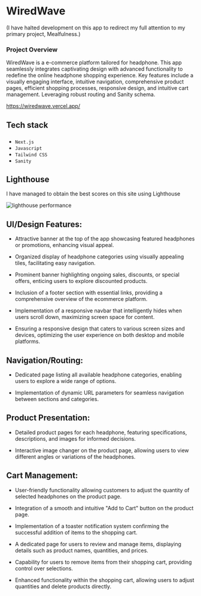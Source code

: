 
# WiredWave

(I have halted development on this app to redirect my full attention to my primary project, Mealfulness.)

### Project Overview

WiredWave is a e-commerce platform tailored for headphone. This app seamlessly integrates captivating design with advanced functionality to redefine the online headphone shopping experience. Key features include a visually engaging interface, intuitive navigation, comprehensive product pages, efficient shopping processes, responsive design, and intuitive cart management. Leveraging robust routing and Sanity schema.



https://wiredwave.vercel.app/

<h2 align="left">Tech stack</h2>

###

- `Next.js`
- `Javascript`
- `Tailwind CSS`
- `Sanity`

###



<h2 align="left">Lighthouse</h2>
I have managed to obtain the best scores on this site using Lighthouse

![lighthouse performance](https://i.imgur.com/L5BjVwr.png)




<h2 align="left">UI/Design Features:</h2>



   - Attractive banner at the top of the app showcasing featured headphones or promotions, enhancing visual appeal.

   - Organized display of headphone categories using visually appealing tiles, facilitating easy navigation.

   - Prominent banner highlighting ongoing sales, discounts, or special offers, enticing users to explore discounted products.

   - Inclusion of a footer section with essential links, providing a comprehensive overview of the ecommerce platform.

   - Implementation of a responsive navbar that intelligently hides when users scroll down, maximizing screen space for content.

   - Ensuring a responsive design that caters to various screen sizes and devices, optimizing the user experience on both desktop and mobile platforms.



<h2 align="left">Navigation/Routing:</h2>

   - Dedicated page listing all available headphone categories, enabling users to explore a wide range of options.

   - Implementation of dynamic URL parameters for seamless navigation between sections and categories.




<h2 align="left">Product Presentation:</h2>

   - Detailed product pages for each headphone, featuring specifications, descriptions, and images for informed decisions.

   - Interactive image changer on the product page, allowing users to view different angles or variations of the headphones.



<h2 align="left">Cart Management:</h2>

  - User-friendly functionality allowing customers to adjust the quantity of selected headphones on the product page.

  - Integration of a smooth and intuitive "Add to Cart" button on the product page.


  - Implementation of a toaster notification system confirming the successful addition of items to the shopping cart.

 
  - A dedicated page for users to review and manage items, displaying details such as product names, quantities, and prices.


  - Capability for users to remove items from their shopping cart, providing control over selections.


  - Enhanced functionality within the shopping cart, allowing users to adjust quantities and delete products directly.





